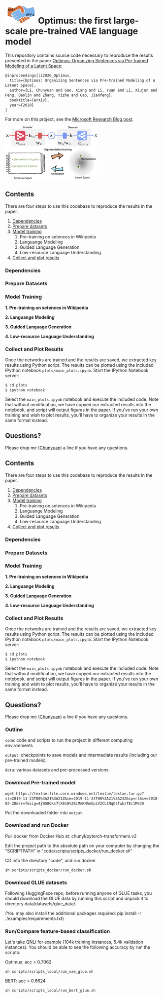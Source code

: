# <img src="doc/figs/logo_optimus.png" width="100">  Optimus: the first large-scale pre-trained VAE language model 


This repository contains source code necessary to reproduce the results presented in the paper [Optimus: Organizing Sentences via Pre-trained Modeling of a Latent Space](https://arxiv.org/):

```
@inproceedings{li2020_Optimus,
  title={Optimus: Organizing Sentences via Pre-trained Modeling of a Latent Space},
  author={Li, Chunyuan and Gao, Xiang and Li, Yuan and Li, Xiujun and Peng, Baolin and Zhang, Yizhe and Gao, Jianfeng},
  booktitle={arXiv},
  year={2020}
}
```

For more on this project, see the [Microsoft Research Blog post](https://www.microsoft.com/en-us/research/blog/).

<img src="doc/figs/optimus_scheme.png" width="300"> 
<img src="doc/figs/headfig_optimus.png" width="300"> 


## Contents
There are four steps to use this codebase to reproduce the results in the paper.

1. [Dependencies](#dependencies)
2. [Prepare datasets](#prepare-datasets)
3. [Model training](#Model-training)
    1. Pre-training on setences in Wikipedia
    2. Languange Modeling
    3. Guided Language Generation
    4. Low-resource Language Understanding
4. [Collect and plot results](#collect-and-plot-results)


### Dependencies


### Prepare Datasets


### Model Training

**1. Pre-training on setences in Wikipedia**

**2. Languange Modeling**

**3. Guided Language Generation**

**4. Low-resource Language Understanding**

### Collect and Plot Results

Once the networks are trained and the results are saved, we extracted key results using Python script. The results can be plotted using the included IPython notebook `plots/main_plots.ipynb`.
Start the IPython Notebook server:

```
$ cd plots
$ ipython notebook
```

Select the `main_plots.ipynb` notebook and execute the included
code. Note that without modification, we have copyed our extracted results into the notebook, and script will output figures in the paper. If you've run your own training and wish to plot results, you'll have to organize your results in the same format instead.


## Questions?

Please drop me ([Chunyuan](http://chunyuan.li/)) a line if you have any questions.



## Contents
There are four steps to use this codebase to reproduce the results in the paper.

1. [Dependencies](#dependencies)
2. [Prepare datasets](#prepare-datasets)
3. [Model training](#Model-training)
    1. Pre-training on setences in Wikipedia
    2. Languange Modeling
    3. Guided Language Generation
    4. Low-resource Language Understanding
4. [Collect and plot results](#collect-and-plot-results)


### Dependencies


### Prepare Datasets


### Model Training

**1. Pre-training on setences in Wikipedia**

**2. Languange Modeling**

**3. Guided Language Generation**

**4. Low-resource Language Understanding**

### Collect and Plot Results

Once the networks are trained and the results are saved, we extracted key results using Python script. The results can be plotted using the included IPython notebook `plots/main_plots.ipynb`.
Start the IPython Notebook server:

```
$ cd plots
$ ipython notebook
```

Select the `main_plots.ipynb` notebook and execute the included
code. Note that without modification, we have copyed our extracted results into the notebook, and script will output figures in the paper. If you've run your own training and wish to plot results, you'll have to organize your results in the same format instead.


## Questions?

Please drop me ([Chunyuan](http://chunyuan.li/)) a line if you have any questions.



### Outline

`code`: code and scripts to run the project in different computing environments

`output`: checkpoints to save models and intermediate results (including our pre-trained models).

`data`: various datasets and pre-processed versions.


### Download Pre-trained model

```
wget https://textae.file.core.windows.net/textae/textae.tar.gz?st=2019-11-23T00%3A21%3A21Z&se=2019-11-24T00%3A21%3A21Z&sp=rl&sv=2018-03-28&sr=f&sig=4jWG8Qks7lX8n0%2BLMmKNhnEpiV2CL1NqO2fwbzTEc1M%3D
```

Put the downloaded folder into `output`.

### Download and run Docker

Pull docker from Docker Hub at: chunyl/pytorch-transformers:v2

Edit the project path to the absolute path on your computer by changing the "SCRIPTPATH" in "code/scripts/scripts_docker/run_docker.sh"

CD into the directory "code", and run docker

    sh scripts/scripts_docker/run_docker.sh
  

### Download GLUE datasets

Following HuggingFace repo, before running anyone of GLUE tasks, you should download the GLUE data by running this script and unpack it to directory data/datasets/glue_data/.

(You may also install the additional packages required: pip install -r ./examples/requirements.txt)

### Run/Compare feature-based classification

Let's take QNLI for example (104k training instances, 5.4k validation instances). You should be able to see the following accuracy by run the scripts:
 
Optimus: acc = 0.7062

    sh scripts/scripts_local/run_vae_glue.sh


BERT: acc = 0.6624

    sh scripts/scripts_local/run_bert_glue.sh

 



